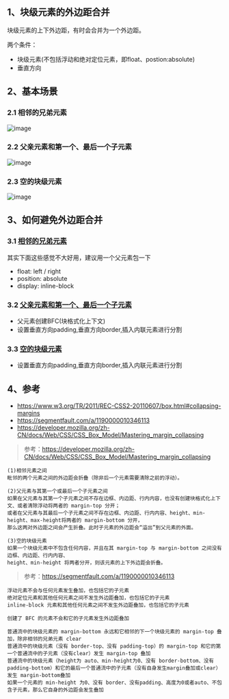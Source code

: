 
## 1、块级元素的外边距合并

块级元素的上下外边距，有时会合并为一个外边距。

两个条件：
- 块级元素(不包括浮动和绝对定位元素，即float、postion:absolute)  
- 垂直方向

## 2、基本场景

### 2.1 相邻的兄弟元素
![image](https://user-images.githubusercontent.com/16630659/52623545-88442080-2ee7-11e9-8a5b-884622a84d2e.png)

### 2.2 父亲元素和第一个、最后一个子元素
![image](https://user-images.githubusercontent.com/16630659/52623722-fc7ec400-2ee7-11e9-8235-572bfe58c2fd.png)

### 2.3 空的块级元素
![image](https://user-images.githubusercontent.com/16630659/52623930-7e6eed00-2ee8-11e9-9799-3aa199a52f81.png)

## 3、如何避免外边距合并

### 3.1 [相邻的兄弟元素](https://jsfiddle.net/GenweiWu/afz8wyv1/)

其实下面这些感觉不大好用，建议用一个父元素包一下
- float: left / right
- position: absolute
- display: inline-block


### 3.2 [父亲元素和第一个、最后一个子元素](https://jsfiddle.net/GenweiWu/ok5b9tvs/)
- 父元素创建BFC(块格式化上下文)
- 设置垂直方向padding,垂直方向border,插入内联元素进行分割

### 3.3 [空的块级元素](https://jsfiddle.net/GenweiWu/5yacgdkx/)
- 设置垂直方向padding,垂直方向border,插入内联元素进行分割

## 4、参考
- https://www.w3.org/TR/2011/REC-CSS2-20110607/box.html#collapsing-margins
- https://segmentfault.com/a/1190000010346113
- https://developer.mozilla.org/zh-CN/docs/Web/CSS/CSS_Box_Model/Mastering_margin_collapsing 


> 参考：https://developer.mozilla.org/zh-CN/docs/Web/CSS/CSS_Box_Model/Mastering_margin_collapsing 
```
(1)相邻元素之间
毗邻的两个元素之间的外边距会折叠（除非后一个元素需要清除之前的浮动）。

(2)父元素与其第一个或最后一个子元素之间
如果在父元素与其第一个子元素之间不存在边框、内边距、行内内容，也没有创建块格式化上下文、或者清除浮动将两者的 margin-top 分开；
或者在父元素与其最后一个子元素之间不存在边框、内边距、行内内容、height、min-height、max-height将两者的 margin-bottom 分开，
那么这两对外边距之间会产生折叠。此时子元素的外边距会“溢出”到父元素的外面。

(3)空的块级元素
如果一个块级元素中不包含任何内容，并且在其 margin-top 与 margin-bottom 之间没有边框、内边距、行内内容、
height、min-height 将两者分开，则该元素的上下外边距会折叠。
```

> 参考：https://segmentfault.com/a/1190000010346113
```
浮动元素不会与任何元素发生叠加，也包括它的子元素
绝对定位元素和其他任何元素之间不发生外边距叠加，也包括它的子元素
inline-block 元素和其他任何元素之间不发生外边距叠加，也包括它的子元素

创建了 BFC 的元素不会和它的子元素发生外边距叠加

普通流中的块级元素的 margin-bottom 永远和它相邻的下一个块级元素的 margin-top 叠加，除非相邻的兄弟元素 clear
普通流中的块级元素（没有 border-top、没有 padding-top）的 margin-top 和它的第一个普通流中的子元素（没有clear）发生 margin-top 叠加
普通流中的块级元素（height为 auto、min-height为0、没有 border-bottom、没有 padding-bottom）和它的最后一个普通流中的子元素（没有自身发生margin叠加或clear）发生 margin-bottom叠加
如果一个元素的 min-height 为0、没有 border、没有padding、高度为0或者auto、不包含子元素，那么它自身的外边距会发生叠加
```
